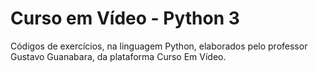 # Curso em Vídeo - Python 3
Códigos de exercícios, na linguagem Python, elaborados pelo professor Gustavo Guanabara, da plataforma Curso Em Vídeo.
